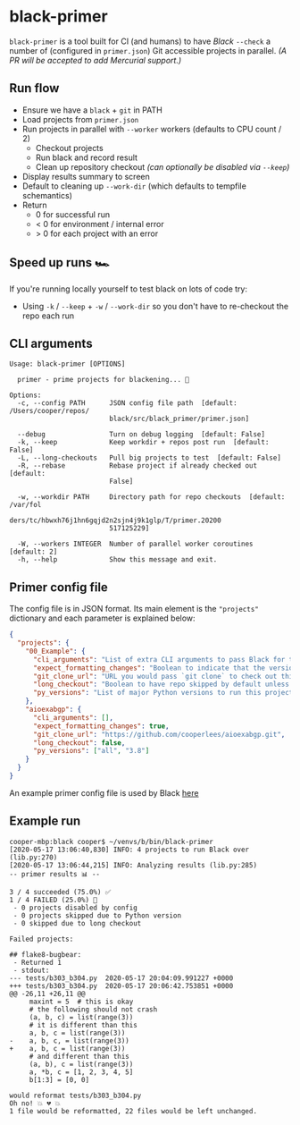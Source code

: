 # black-primer

`black-primer` is a tool built for CI (and humans) to have _Black_ `--check` a number of
(configured in `primer.json`) Git accessible projects in parallel. _(A PR will be
accepted to add Mercurial support.)_

## Run flow

- Ensure we have a `black` + `git` in PATH
- Load projects from `primer.json`
- Run projects in parallel with `--worker` workers (defaults to CPU count / 2)
  - Checkout projects
  - Run black and record result
  - Clean up repository checkout _(can optionally be disabled via `--keep`)_
- Display results summary to screen
- Default to cleaning up `--work-dir` (which defaults to tempfile schemantics)
- Return
  - 0 for successful run
  - < 0 for environment / internal error
  - \> 0 for each project with an error

## Speed up runs 🏎

If you're running locally yourself to test black on lots of code try:

- Using `-k` / `--keep` + `-w` / `--work-dir` so you don't have to re-checkout the repo
  each run

## CLI arguments

```text
Usage: black-primer [OPTIONS]

  primer - prime projects for blackening... 🏴

Options:
  -c, --config PATH      JSON config file path  [default: /Users/cooper/repos/
                         black/src/black_primer/primer.json]

  --debug                Turn on debug logging  [default: False]
  -k, --keep             Keep workdir + repos post run  [default: False]
  -L, --long-checkouts   Pull big projects to test  [default: False]
  -R, --rebase           Rebase project if already checked out  [default:
                         False]

  -w, --workdir PATH     Directory path for repo checkouts  [default: /var/fol
                         ders/tc/hbwxh76j1hn6gqjd2n2sjn4j9k1glp/T/primer.20200
                         517125229]

  -W, --workers INTEGER  Number of parallel worker coroutines  [default: 2]
  -h, --help             Show this message and exit.
```

## Primer config file

The config file is in JSON format. Its main element is the `"projects"` dictionary and
each parameter is explained below:

```json
{
  "projects": {
    "00_Example": {
      "cli_arguments": "List of extra CLI arguments to pass Black for this project",
      "expect_formatting_changes": "Boolean to indicate that the version of Black is expected to cause changes",
      "git_clone_url": "URL you would pass `git clone` to check out this repo",
      "long_checkout": "Boolean to have repo skipped by default unless `--long-checkouts` is specified",
      "py_versions": "List of major Python versions to run this project with - all will do as you'd expect - run on ALL versions"
    },
    "aioexabgp": {
      "cli_arguments": [],
      "expect_formatting_changes": true,
      "git_clone_url": "https://github.com/cooperlees/aioexabgp.git",
      "long_checkout": false,
      "py_versions": ["all", "3.8"]
    }
  }
}
```

An example primer config file is used by Black
[here](https://github.com/psf/black/blob/master/src/black_primer/primer.json)

## Example run

```console
cooper-mbp:black cooper$ ~/venvs/b/bin/black-primer
[2020-05-17 13:06:40,830] INFO: 4 projects to run Black over (lib.py:270)
[2020-05-17 13:06:44,215] INFO: Analyzing results (lib.py:285)
-- primer results 📊 --

3 / 4 succeeded (75.0%) ✅
1 / 4 FAILED (25.0%) 💩
 - 0 projects disabled by config
 - 0 projects skipped due to Python version
 - 0 skipped due to long checkout

Failed projects:

## flake8-bugbear:
 - Returned 1
 - stdout:
--- tests/b303_b304.py	2020-05-17 20:04:09.991227 +0000
+++ tests/b303_b304.py	2020-05-17 20:06:42.753851 +0000
@@ -26,11 +26,11 @@
     maxint = 5  # this is okay
     # the following should not crash
     (a, b, c) = list(range(3))
     # it is different than this
     a, b, c = list(range(3))
-    a, b, c, = list(range(3))
+    a, b, c = list(range(3))
     # and different than this
     (a, b), c = list(range(3))
     a, *b, c = [1, 2, 3, 4, 5]
     b[1:3] = [0, 0]

would reformat tests/b303_b304.py
Oh no! 💥 💔 💥
1 file would be reformatted, 22 files would be left unchanged.
```
